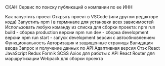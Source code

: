СКАН
Сервис по поиску публикаций о компании по ее ИНН

Как запустить проект
Открыть проект в VSCode (или другом редакторе кода)
Запустить npm i в терминале для установки всех зависимостей
Использовать любую команду из списка для сборки проекта:
npm run build - сборка production версии
npm run dev - сборка development версии
npm run start - запуск development версии с автообновлением
Функциональность
Авторизация и защищенные страницы
Валидация ввода
Запрос и получение данных по API
Адаптивная версия
Стэк
React
JavaScript
Redux
Formik
SCSS
Axios для работы с API
React Router для маршрутизации
Webpack для сборки проекта